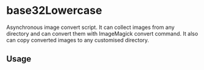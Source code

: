 base32Lowercase
===============

Asynchronous image convert script. It can collect images from any directory and can convert them with ImageMagick convert command. It also can copy converted images to any customised directory.

Usage
-----

<?php

There is a simple configuration in the file.

var imagick_path='C:\\bin\\ImageMagick-6.8.9-10'; //ImageMagick path.
var uploaded_image_path='C:\\wamp\\images'; //Here are images which should be converted. 
var converted_image_path='C:\\wamp\\converted_images'; //Here will be converted images
var converting_timer_interval=1000; //default = 1 second

You can customise it with these parameters. 

Run: node convert.js


Requirements
------------

Node.js 

It just use default Node.js libraries so it does not need any external lib.


Licence
---------

You can do with this script what you need. Feel free to use it.